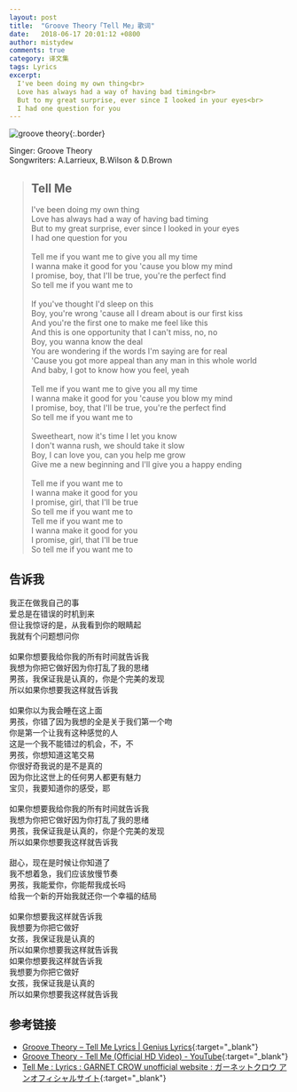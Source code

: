 ```yaml
---
layout: post
title:  "Groove Theory「Tell Me」歌词"
date:   2018-06-17 20:01:12 +0800
author: mistydew
comments: true
category: 译文集
tags: Lyrics
excerpt:
  I've been doing my own thing<br>
  Love has always had a way of having bad timing<br>
  But to my great surprise, ever since I looked in your eyes<br>
  I had one question for you
---
```

![groove theory](https://is1-ssl.mzstatic.com/image/thumb/Music/v4/dd/5c/4d/dd5c4d8d-9ca9-9d0b-e0fe-4cad0476c7ba/source/600x600bb.jpg){:.border}

Singer: Groove Theory<br>
Songwriters: A.Larrieux, B.Wilson & D.Brown

<blockquote class="original">
  <h2>Tell Me</h2>
  <p>
    I've been doing my own thing<br>
    Love has always had a way of having bad timing<br>
    But to my great surprise, ever since I looked in your eyes<br>
    I had one question for you<br>
    <br>
    Tell me if you want me to give you all my time<br>
    I wanna make it good for you 'cause you blow my mind<br>
    I promise, boy, that I'll be true, you're the perfect find<br>
    So tell me if you want me to<br>
    <br>
    If you've thought I'd sleep on this<br>
    Boy, you're wrong 'cause all I dream about is our first kiss<br>
    And you're the first one to make me feel like this<br>
    And this is one opportunity that I can't miss, no, no<br>
    Boy, you wanna know the deal<br>
    You are wondering if the words I'm saying are for real<br>
    'Cause you got more appeal than any man in this whole world<br>
    And baby, I got to know how you feel, yeah<br>
    <br>
    Tell me if you want me to give you all my time<br>
    I wanna make it good for you 'cause you blow my mind<br>
    I promise, boy, that I'll be true, you're the perfect find<br>
    So tell me if you want me to<br>
    <br>
    Sweetheart, now it's time I let you know<br>
    I don't wanna rush, we should take it slow<br>
    Boy, I can love you, can you help me grow<br>
    Give me a new beginning and I'll give you a happy ending<br>
    <br>
    Tell me if you want me to<br>
    I wanna make it good for you<br>
    I promise, girl, that I'll be true<br>
    So tell me if you want me to<br>
    Tell me if you want me to<br>
    I wanna make it good for you<br>
    I promise, girl, that I'll be true<br>
    So tell me if you want me to
  </p>
</blockquote>

<div class="translation">
  <h2>告诉我</h2>
  <p>
    我正在做我自己的事<br>
    爱总是在错误的时机到来<br>
    但让我惊讶的是，从我看到你的眼睛起<br>
    我就有个问题想问你<br>
    <br>
    如果你想要我给你我的所有时间就告诉我<br>
    我想为你把它做好因为你打乱了我的思绪<br>
    男孩，我保证我是认真的，你是个完美的发现<br>
    所以如果你想要我这样就告诉我<br>
    <br>
    如果你以为我会睡在这上面<br>
    男孩，你错了因为我想的全是关于我们第一个吻<br>
    你是第一个让我有这种感觉的人<br>
    这是一个我不能错过的机会，不，不<br>
    男孩，你想知道这笔交易<br>
    你很好奇我说的是不是真的<br>
    因为你比这世上的任何男人都更有魅力<br>
    宝贝，我要知道你的感受，耶<br>
    <br>
    如果你想要我给你我的所有时间就告诉我<br>
    我想为你把它做好因为你打乱了我的思绪<br>
    男孩，我保证我是认真的，你是个完美的发现<br>
    所以如果你想要我这样就告诉我<br>
    <br>
    甜心，现在是时候让你知道了<br>
    我不想着急，我们应该放慢节奏<br>
    男孩，我能爱你，你能帮我成长吗<br>
    给我一个新的开始我就还你一个幸福的结局<br>
    <br>
    如果你想要我这样就告诉我<br>
    我想要为你把它做好<br>
    女孩，我保证我是认真的<br>
    所以如果你想要我这样就告诉我<br>
    如果你想要我这样就告诉我<br>
    我想要为你把它做好<br>
    女孩，我保证我是认真的<br>
    所以如果你想要我这样就告诉我
  </p>
</div>

## 参考链接

* [Groove Theory – Tell Me Lyrics \| Genius Lyrics](https://genius.com/Groove-theory-tell-me-lyrics){:target="_blank"}
* [Groove Theory - Tell Me (Official HD Video) - YouTube](https://youtu.be/THtqUDitQ4I){:target="_blank"}
* [Tell Me : Lyrics : GARNET CROW unofficial website : ガーネットクロウ アンオフィシャルサイト](https://ganekuro.github.io/lyrics/featuring/Tell-Me.html){:target="_blank"}
